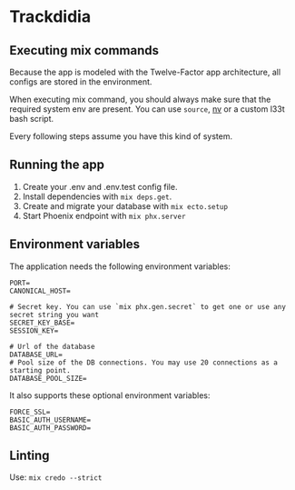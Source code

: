 # Trackdidia

## Executing mix commands

Because the app is modeled with the Twelve-Factor app architecture, all configs are stored in the environment.

When executing mix command, you should always make sure that the required system env are present.
You can use `source`, [nv](https://github.com/jcouture/nv) or a custom l33t bash script.

Every following steps assume you have this kind of system.

## Running the app

  1. Create your .env and .env.test config file.
  2. Install dependencies with `mix deps.get`.
  3. Create and migrate your database with `mix ecto.setup`
  4. Start Phoenix endpoint with `mix phx.server`

## Environment variables

The application needs the following environment variables:

```
PORT=
CANONICAL_HOST=

# Secret key. You can use `mix phx.gen.secret` to get one or use any secret string you want
SECRET_KEY_BASE=
SESSION_KEY=

# Url of the database
DATABASE_URL=
# Pool size of the DB connections. You may use 20 connections as a starting point.
DATABASE_POOL_SIZE=
```

It also supports these optional environment variables:

```
FORCE_SSL=
BASIC_AUTH_USERNAME=
BASIC_AUTH_PASSWORD=
```

## Linting

Use: `mix credo --strict`
